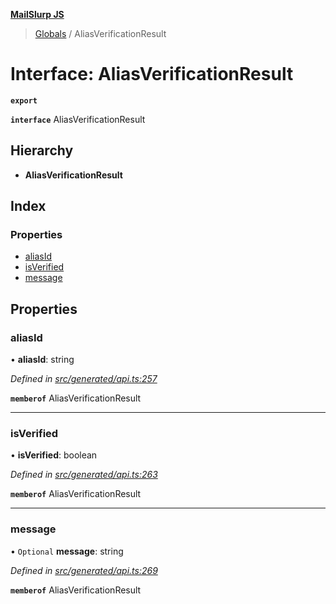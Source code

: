 **[MailSlurp JS](../README.md)**

> [Globals](../README.md) / AliasVerificationResult

# Interface: AliasVerificationResult

**`export`** 

**`interface`** AliasVerificationResult

## Hierarchy

* **AliasVerificationResult**

## Index

### Properties

* [aliasId](aliasverificationresult.md#aliasid)
* [isVerified](aliasverificationresult.md#isverified)
* [message](aliasverificationresult.md#message)

## Properties

### aliasId

•  **aliasId**: string

*Defined in [src/generated/api.ts:257](https://github.com/mailslurp/mailslurp-client/blob/8726614/src/generated/api.ts#L257)*

**`memberof`** AliasVerificationResult

___

### isVerified

•  **isVerified**: boolean

*Defined in [src/generated/api.ts:263](https://github.com/mailslurp/mailslurp-client/blob/8726614/src/generated/api.ts#L263)*

**`memberof`** AliasVerificationResult

___

### message

• `Optional` **message**: string

*Defined in [src/generated/api.ts:269](https://github.com/mailslurp/mailslurp-client/blob/8726614/src/generated/api.ts#L269)*

**`memberof`** AliasVerificationResult
